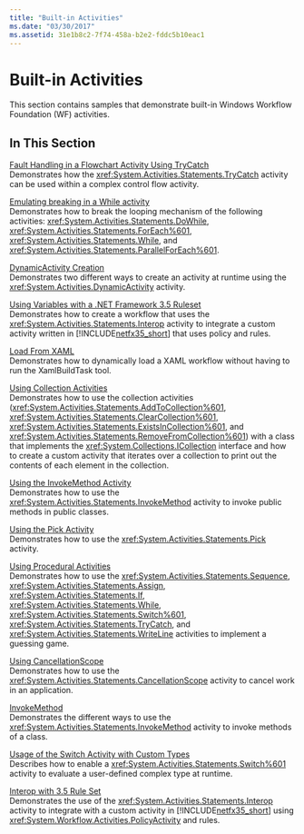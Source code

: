 ```yaml
---
title: "Built-in Activities"
ms.date: "03/30/2017"
ms.assetid: 31e1b8c2-7f74-458a-b2e2-fddc5b10eac1
---
```

# Built-in Activities
This section contains samples that demonstrate built-in Windows Workflow Foundation (WF) activities.  
  
## In This Section  
 [Fault Handling in a Flowchart Activity Using TryCatch](../../../../docs/framework/windows-workflow-foundation/samples/fault-handling-in-a-flowchart-activity-using-trycatch.md)  
 Demonstrates how the <xref:System.Activities.Statements.TryCatch> activity can be used within a complex control flow activity.  
  
 [Emulating breaking in a While activity](../../../../docs/framework/windows-workflow-foundation/samples/emulating-breaking-in-a-while-activity.md)  
 Demonstrates how to break the looping mechanism of the following activities: <xref:System.Activities.Statements.DoWhile>, <xref:System.Activities.Statements.ForEach%601>, <xref:System.Activities.Statements.While>, and <xref:System.Activities.Statements.ParallelForEach%601>.  
  
 [DynamicActivity Creation](../../../../docs/framework/windows-workflow-foundation/samples/dynamicactivity-creation.md)  
 Demonstrates two different ways to create an activity at runtime using the <xref:System.Activities.DynamicActivity> activity.  
  
 [Using Variables with a .NET Framework 3.5 Ruleset](../../../../docs/framework/windows-workflow-foundation/samples/using-variables-with-dotnet-ruleset.md)  
 Demonstrates how to create a workflow that uses the <xref:System.Activities.Statements.Interop> activity to integrate a custom activity written in [!INCLUDE[netfx35_short](../../../../includes/netfx35-short-md.md)] that uses policy and rules.  
  
 [Load From XAML](../../../../docs/framework/windows-workflow-foundation/samples/load-from-xaml.md)  
 Demonstrates how to dynamically load a XAML workflow without having to run the XamlBuildTask tool.  
  
 [Using Collection Activities](../../../../docs/framework/windows-workflow-foundation/samples/using-collection-activities.md)  
 Demonstrates how to use the collection activities (<xref:System.Activities.Statements.AddToCollection%601>, <xref:System.Activities.Statements.ClearCollection%601>, <xref:System.Activities.Statements.ExistsInCollection%601>, and <xref:System.Activities.Statements.RemoveFromCollection%601>) with a class that implements the <xref:System.Collections.ICollection> interface and how to create a custom activity that iterates over a collection to print out the contents of each element in the collection.  
  
 [Using the InvokeMethod Activity](../../../../docs/framework/windows-workflow-foundation/samples/using-the-invokemethod-activity.md)  
 Demonstrates how to use the <xref:System.Activities.Statements.InvokeMethod> activity to invoke public methods in public classes.  
  
 [Using the Pick Activity](../../../../docs/framework/windows-workflow-foundation/samples/using-the-pick-activity.md)  
 Demonstrates how to use the <xref:System.Activities.Statements.Pick> activity.  
  
 [Using Procedural Activities](../../../../docs/framework/windows-workflow-foundation/samples/using-procedural-activities.md)  
 Demonstrates how to use the <xref:System.Activities.Statements.Sequence>, <xref:System.Activities.Statements.Assign>, <xref:System.Activities.Statements.If>, <xref:System.Activities.Statements.While>, <xref:System.Activities.Statements.Switch%601>, <xref:System.Activities.Statements.TryCatch>, and <xref:System.Activities.Statements.WriteLine> activities to implement a guessing game.  
  
 [Using CancellationScope](../../../../docs/framework/windows-workflow-foundation/samples/using-cancellationscope.md)  
 Demonstrates how to use the <xref:System.Activities.Statements.CancellationScope> activity to cancel work in an application.  
  
 [InvokeMethod](../../../../docs/framework/windows-workflow-foundation/samples/invokemethod.md)  
 Demonstrates the different ways to use the <xref:System.Activities.Statements.InvokeMethod> activity to invoke methods of a class.  
  
 [Usage of the Switch Activity with Custom Types](../../../../docs/framework/windows-workflow-foundation/samples/usage-of-the-switch-activity-with-custom-types.md)  
 Describes how to enable a <xref:System.Activities.Statements.Switch%601> activity to evaluate a user-defined complex type at runtime.  
  
 [Interop with 3.5 Rule Set](../../../../docs/framework/windows-workflow-foundation/samples/interop-with-3-5-rule-set.md)  
 Demonstrates the use of the <xref:System.Activities.Statements.Interop> activity to integrate with a custom activity in [!INCLUDE[netfx35_short](../../../../includes/netfx35-short-md.md)] using <xref:System.Workflow.Activities.PolicyActivity> and rules.
